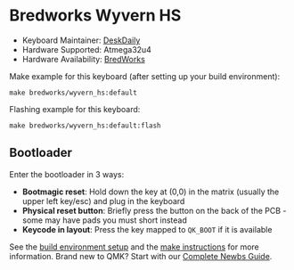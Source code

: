 # Bredworks Wyvern HS

* Keyboard Maintainer: [DeskDaily](https://github.com/DeskDaily)
* Hardware Supported: Atmega32u4
* Hardware Availability: [BredWorks](https://bredworks.com/products/wyvern-hotswap-pcb)

Make example for this keyboard (after setting up your build environment):

    make bredworks/wyvern_hs:default
	
Flashing example for this keyboard:

    make bredworks/wyvern_hs:default:flash

## Bootloader

Enter the bootloader in 3 ways:

* **Bootmagic reset**: Hold down the key at (0,0) in the matrix (usually the upper left key/esc) and plug in the keyboard
* **Physical reset button**: Briefly press the button on the back of the PCB - some may have pads you must short instead
* **Keycode in layout**: Press the key mapped to `QK_BOOT` if it is available

See the [build environment setup](https://docs.qmk.fm/#/getting_started_build_tools) and the [make instructions](https://docs.qmk.fm/#/getting_started_make_guide) for more information. Brand new to QMK? Start with our [Complete Newbs Guide](https://docs.qmk.fm/#/newbs).
